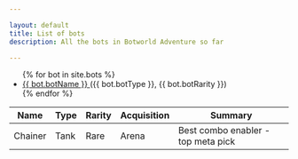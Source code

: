```yaml
---

layout: default
title: List of bots
description: All the bots in Botworld Adventure so far

---
```

<ul>
{% for bot in site.bots %}
  <li><a href="{{ site.baseurl }}{{ bot.url }}"> {{ bot.botName }} </a> ({{ bot.botType }}, {{ bot.botRarity }})</li>
{% endfor %}
</ul>

| Name | Type | Rarity | Acquisition | Summary |
| ------ | ------ | ------ | --- | ----- |
| Chainer  | Tank | Rare | Arena | Best combo enabler - top meta pick |
